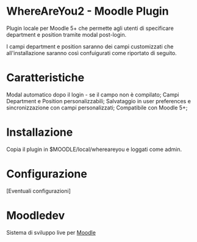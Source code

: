 # WhereAreYou2 - Moodle Plugin
Plugin locale per Moodle 5+ che permette agli utenti di specificare department e position tramite modal post-login.

I campi department e position saranno dei campi customizzati che all'installazione saranno così confuigurati come riportato di seguito.

# Caratteristiche
Modal automatico dopo il login - se il campo non è compilato;
Campi Department e Position personalizzabili;
Salvataggio in user preferences e sincronizzazione con campi personalizzati;
Compatibile con Moodle 5+;

# Installazione
Copia il plugin in $MOODLE/local/whereareyou e loggati come admin.

# Configurazione
[Eventuali configurazioni]

# Moodledev
Sistema di sviluppo live per [Moodle](https://github.com/pieroproietti/moodledev)

